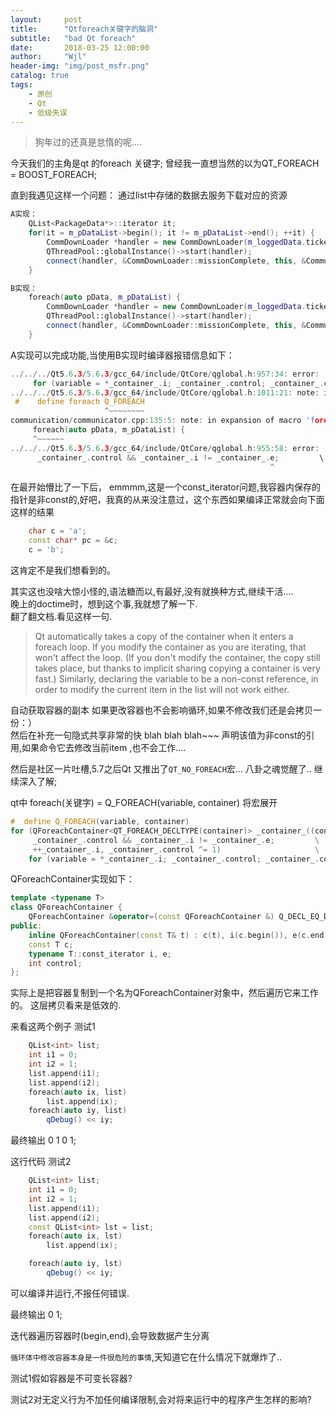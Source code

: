 ```yaml
---
layout:     post
title:      "Qtforeach关键字的脑洞"
subtitle:   "bad Qt foreach"
date:       2018-03-25 12:00:00
author:     "Wjl"
header-img: "img/post_msfr.png"
catalog: true
tags:
    - 原创
    - Qt
    - 低级失误
---
```


> 狗年过的还真是怠惰的呢....

今天我们的主角是qt 的foreach 关键字;
曾经我一直想当然的以为QT_FOREACH = BOOST_FOREACH;

直到我遇见这样一个问题：
通过list中存储的数据去服务下载对应的资源
```C++
A实现：
    QList<PackageData*>::iterator it;
    for(it = m_pDataList->begin(); it != m_pDataList->end(); ++it) {
        CommDownLoader *handler = new CommDownLoader(m_loggedData.ticket, (*it)->id,                                        m_loginData->serverAddr, (*it)->softwareName);
        QThreadPool::globalInstance()->start(handler);
        connect(handler, &CommDownLoader::missionComplete, this, &Communicator::onDownLoadMissionComplete);
    }

B实现：
    foreach(auto pData, m_pDataList) {
        CommDownLoader *handler = new CommDownLoader(m_loggedData.ticket, pData->id, m_loginData->serverAddr, pData->softwareName);
        QThreadPool::globalInstance()->start(handler);
        connect(handler, &CommDownLoader::missionComplete, this, &Communicator::onDownLoadMissionComplete);
    }
```

A实现可以完成功能,当使用B实现时编译器报错信息如下：
```C
../../../Qt5.6.3/5.6.3/gcc_64/include/QtCore/qglobal.h:957:34: error: 'class QForeachContainer<QList<_PackageData*>*>' has no member named 'i'
     for (variable = *_container_.i; _container_.control; _container_.control = 0)
../../../Qt5.6.3/5.6.3/gcc_64/include/QtCore/qglobal.h:1011:21: note: in expansion of macro 'Q_FOREACH'
 #    define foreach Q_FOREACH
                     ^~~~~~~~~
communication/communicator.cpp:135:5: note: in expansion of macro 'foreach'
     foreach(auto pData, m_pDataList) {
     ^~~~~~~
../../../Qt5.6.3/5.6.3/gcc_64/include/QtCore/qglobal.h:955:58: error: 'class QForeachContainer<QList<_PackageData*>*>' has no member named 'e'
      _container_.control && _container_.i != _container_.e;         \
                                                          ^
```
在最开始懵比了一下后，
emmmm,这是一个const_iterator问题,我容器内保存的指针是非const的,好吧，我真的从来没注意过，这个东西如果编译正常就会向下面这样的结果
```cpp
    char c = 'a';
    const char* pc = &c;
    c = 'b';
```
这肯定不是我们想看到的。

其实这也没啥大惊小怪的,语法糖而以,有最好,没有就换种方式,继续干活....  
晚上的doctime时，想到这个事,我就想了解一下.  
翻了翻文档.看见这样一句.  

> Qt automatically takes a copy of the container when it enters a foreach loop. If you modify the container as you are iterating, that won't affect the loop. (If you don't modify the container, the copy still takes place, but thanks to implicit sharing copying a container is very fast.) Similarly, declaring the variable to be a non-const reference, in order to modify the current item in the list will not work either.
  
 自动获取容器的副本 如果更改容器也不会影响循环,如果不修改我们还是会拷贝一份：）   
 然后在补充一句隐式共享非常的快 blah blah blah~~~
 声明该值为非const的引用,如果命令它去修改当前item ,也不会工作....

然后是社区一片吐槽,5.7之后Qt 又推出了`QT_NO_FOREACH`宏...
八卦之魂觉醒了..
继续深入了解;

qt中 foreach(关键字) = Q_FOREACH(variable, container)
将宏展开
```cpp
#  define Q_FOREACH(variable, container)                                \
for (QForeachContainer<QT_FOREACH_DECLTYPE(container)> _container_((container)); \
     _container_.control && _container_.i != _container_.e;         \
     ++_container_.i, _container_.control ^= 1)                     \
    for (variable = *_container_.i; _container_.control; _container_.control = 0)
```
QForeachContainer实现如下：
```cpp
template <typename T>
class QForeachContainer {
    QForeachContainer &operator=(const QForeachContainer &) Q_DECL_EQ_DELETE;
public:
    inline QForeachContainer(const T& t) : c(t), i(c.begin()), e(c.end()), control(1) { }
    const T c;
    typename T::const_iterator i, e;
    int control;
};
```
实际上是把容器复制到一个名为QForeachContainer对象中，然后遍历它来工作的。
这层拷贝看来是低效的.

来看这两个例子
测试1
```cpp
    QList<int> list;
    int i1 = 0;
    int i2 = 1;
    list.append(i1);
    list.append(i2);
    foreach(auto ix, list)
        list.append(ix);
    foreach(auto iy, list)
        qDebug() << iy;
```
最终输出 0 1 0 1;

这行代码
测试2
```cpp
    QList<int> list;
    int i1 = 0;
    int i2 = 1;
    list.append(i1);
    list.append(i2);
    const QList<int> lst = list;
    foreach(auto ix, lst)
        list.append(ix);

    foreach(auto iy, lst)
        qDebug() << iy;

```
可以编译并运行,不报任何错误.

最终输出 0 1;

迭代器遍历容器时(begin,end),会导致数据产生分离

`循环体中修改容器本身是一件很危险的事情`,天知道它在什么情况下就爆炸了..

测试1假如容器是不可变长容器?

测试2对无定义行为不加任何编译限制,会对将来运行中的程序产生怎样的影响?


